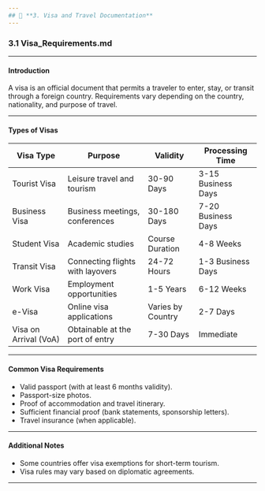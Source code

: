 ```yaml
---
## 📁 **3. Visa and Travel Documentation**
---
```


### **3.1 Visa_Requirements.md**

---

#### **Introduction**

A visa is an official document that permits a traveler to enter, stay, or transit through a foreign country. Requirements vary depending on the country, nationality, and purpose of travel.

---

#### **Types of Visas**

| **Visa Type**         | **Purpose**                      | **Validity**      | **Processing Time** |
| --------------------- | -------------------------------- | ----------------- | ------------------- |
| Tourist Visa          | Leisure travel and tourism       | 30-90 Days        | 3-15 Business Days  |
| Business Visa         | Business meetings, conferences   | 30-180 Days       | 7-20 Business Days  |
| Student Visa          | Academic studies                 | Course Duration   | 4-8 Weeks           |
| Transit Visa          | Connecting flights with layovers | 24-72 Hours       | 1-3 Business Days   |
| Work Visa             | Employment opportunities         | 1-5 Years         | 6-12 Weeks          |
| e-Visa                | Online visa applications         | Varies by Country | 2-7 Days            |
| Visa on Arrival (VoA) | Obtainable at the port of entry  | 7-30 Days         | Immediate           |

---

#### **Common Visa Requirements**

- Valid passport (with at least 6 months validity).
- Passport-size photos.
- Proof of accommodation and travel itinerary.
- Sufficient financial proof (bank statements, sponsorship letters).
- Travel insurance (when applicable).

---

#### **Additional Notes**

- Some countries offer visa exemptions for short-term tourism.
- Visa rules may vary based on diplomatic agreements.

---
